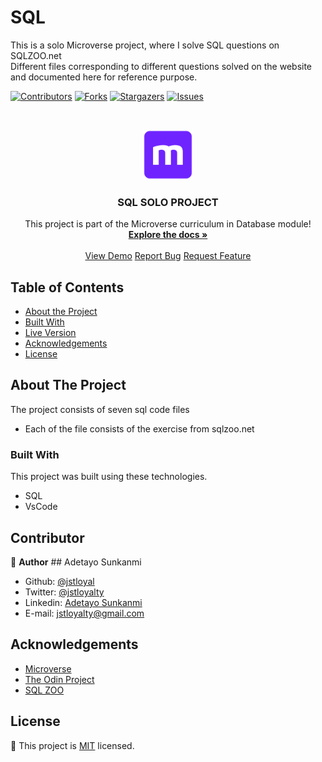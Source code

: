# SQL

This is a solo Microverse project, where I solve SQL questions on SQLZOO.net  
Different files corresponding to different questions solved on the website and documented here for reference purpose.

<!--
*** Thanks for checking out this README Template. If you have a suggestion that would
*** make this better, please fork the repo and create a pull request or simply open
*** an issue with the tag "enhancement".
*** Thanks again! Now go create something AMAZING! :D
-->

<!-- PROJECT SHIELDS -->
<!--
*** I'm using markdown "reference style" links for readability.
*** Reference links are enclosed in brackets [ ] instead of parentheses ( ).
*** See the bottom of this document for the declaration of the reference variables
*** for contributors-url, forks-url, etc. This is an optional, concise syntax you may use.
*** https://www.markdownguide.org/basic-syntax/#reference-style-links
-->

[![Contributors][contributors-shield]][contributors-url]
[![Forks][forks-shield]][forks-url]
[![Stargazers][stars-shield]][stars-url]
[![Issues][issues-shield]][issues-url]

<!-- PROJECT LOGO -->
<br />
<p align="center">
  <a href="https://github.com/jstloyal/SQL">
    <img src="images/microverse.png" alt="Microverse Logo" width="80" height="80">
  </a>
  
  <h3 align="center">SQL SOLO PROJECT</h3>
  
  <p align="center">
    This project is part of the Microverse curriculum in Database module!
    <br />
    <a href="https://github.com/jstloyal/SQL"><strong>Explore the docs »</strong></a>
    <br />
    <br />
    <a href="">View Demo</a>
    <a href="https://github.com/jstloyal/SQL/issues">Report Bug</a>
    <a href="https://github.com/jstloyal/SQL/issues">Request Feature</a>
  </p>
</p>

<!-- TABLE OF CONTENTS -->

## Table of Contents

- [About the Project](#about-the-project)
- [Built With](#built-with)
- [Live Version](#live-version)
- [Acknowledgements](#acknowledgements)
- [License](#license)

<!-- ABOUT THE PROJECT -->

## About The Project

The project consists of seven sql code files

- Each of the file consists of the exercise from sqlzoo.net

### Built With

This project was built using these technologies.

- SQL
- VsCode

<!-- CONTACT -->

## Contributor

:bust_in_silhouette: **Author**
​## Adetayo Sunkanmi

- Github: [@jstloyal](https://github.com/jstloyal)
- Twitter: [@jstloyalty](https://twitter.com/jstloyalty)
- Linkedin: [Adetayo Sunkanmi](https://www.linkedin.com/in/jstloyalty)
- E-mail: jstloyalty@gmail.com

<!-- ACKNOWLEDGEMENTS -->

## Acknowledgements

- [Microverse](https://www.microverse.org/)
- [The Odin Project](https://www.theodinproject.com/)
- [SQL ZOO](https://sqlzoo.net/)

<!-- MARKDOWN LINKS & IMAGES -->
<!-- https://www.markdownguide.org/basic-syntax/#reference-style-links -->

[contributors-shield]: https://img.shields.io/github/contributors/jstloyal/SQL.svg?style=flat-square
[contributors-url]: https://github.com/jstloyal/SQL/graphs/contributors
[forks-shield]: https://img.shields.io/github/forks/jstloyal/SQL.svg?style=flat-square
[forks-url]: https://github.com/jstloyal/SQL/network/members
[stars-shield]: https://img.shields.io/github/stars/jstloyal/Enumerable_module.svg?style=flat-square
[stars-url]: https://github.com/jstloyal/SQL/stargazers
[issues-shield]: https://img.shields.io/github/issues/jstloyal/SQL.svg?style=flat-square
[issues-url]: https://github.com/jstloyal/SQL/issues

<!-- LICENSE -->

## License

📝
This project is [MIT](https://opensource.org/licenses/MIT) licensed.
